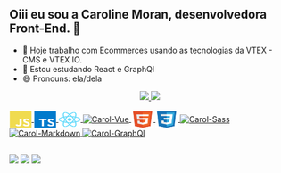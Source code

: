 ## Oiii eu sou a Caroline Moran, desenvolvedora Front-End. 🚀

- 🔭 Hoje trabalho com Ecommerces usando as tecnologias da VTEX - CMS e VTEX IO.
- 🌱 Estou estudando React e GraphQl
- 😄 Pronouns: ela/dela

<div align="center">
  <a href="https://github.com/carolvmoran">
  <img height="180em" src="https://github-readme-stats.vercel.app/api?username=carolvmoran&show_icons=true&theme=radical&include_all_commits=true&count_private=true"/>
  <img height="180em" src="https://github-readme-stats.vercel.app/api/top-langs/?username=carolvmoran&layout=compact&langs_count=7&theme=radical"/>
</div>
<div style="display: inline_block"><br>
  <img align="center" alt="carol-Js" height="30" width="40" src="https://raw.githubusercontent.com/devicons/devicon/master/icons/javascript/javascript-plain.svg">
  <img align="center" alt="carol-Ts" height="30" width="40" src="https://raw.githubusercontent.com/devicons/devicon/master/icons/typescript/typescript-plain.svg">
  <img align="center" alt="Carol-React" height="30" width="40" src="https://raw.githubusercontent.com/devicons/devicon/master/icons/react/react-original.svg">
  <img align="center" alt="Carol-Vue" height="30" width="40" src="https://cdn.jsdelivr.net/gh/devicons/devicon/icons/vuejs/vuejs-original.svg" />
  <img align="center" alt="Carol-HTML" height="30" width="40" src="https://raw.githubusercontent.com/devicons/devicon/master/icons/html5/html5-original.svg">
  <img align="center" alt="Carol-CSS" height="30" width="40" src="https://raw.githubusercontent.com/devicons/devicon/master/icons/css3/css3-original.svg">
  <img align="center" alt="Carol-Sass" height="30" width="40" src="https://cdn.jsdelivr.net/gh/devicons/devicon/icons/sass/sass-original.svg" />
</div>
  <img align="center" alt="Carol-Markdown" height="30" width="40" src="https://cdn.jsdelivr.net/gh/devicons/devicon/icons/markdown/markdown-original.svg" />
  <img align="center" alt="Carol-GraphQl" height="30" width="40" src="https://cdn.jsdelivr.net/gh/devicons/devicon/icons/graphql/graphql-plain.svg" />
  
  ##
 
<div> 

  <a href="https://instagram.com/carol_v_moran" target="_blank"><img src="https://img.shields.io/badge/-Instagram-%23E4405F?style=for-the-badge&logo=instagram&logoColor=white" target="_blank"></a>
  <a href = "mailto:carolvandrade@gmail.com"><img src="https://img.shields.io/badge/-Gmail-%23333?style=for-the-badge&logo=gmail&logoColor=white" target="_blank"></a>
  <a href="https://www.linkedin.com/in/carolinevmoran" target="_blank"><img src="https://img.shields.io/badge/-LinkedIn-%230077B5?style=for-the-badge&logo=linkedin&logoColor=white" target="_blank"></a> 
 
<!--   ![Snake animation](https://github.com/carolvmoran/carolvmoran/blob/output/github-contribution-grid-snake.svg) -->
 
</div>

